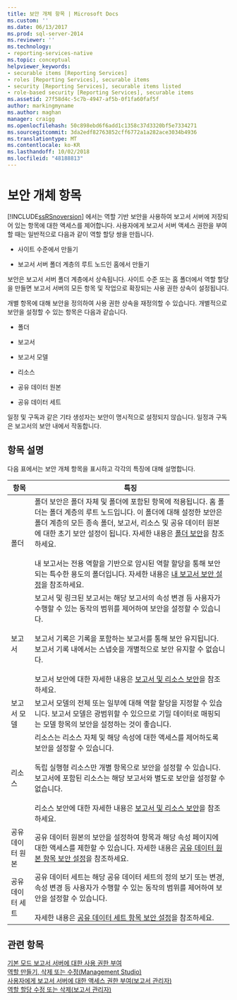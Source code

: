 ```yaml
---
title: 보안 개체 항목 | Microsoft Docs
ms.custom: ''
ms.date: 06/13/2017
ms.prod: sql-server-2014
ms.reviewer: ''
ms.technology:
- reporting-services-native
ms.topic: conceptual
helpviewer_keywords:
- securable items [Reporting Services]
- roles [Reporting Services], securable items
- security [Reporting Services], securable items listed
- role-based security [Reporting Services], securable items
ms.assetid: 27f58d4c-5c7b-4947-af5b-0f1fa60faf5f
author: markingmyname
ms.author: maghan
manager: craigg
ms.openlocfilehash: 50c898ebd6f6add1c1358c37d3320bf5e7334271
ms.sourcegitcommit: 3da2edf82763852cff6772a1a282ace3034b4936
ms.translationtype: MT
ms.contentlocale: ko-KR
ms.lasthandoff: 10/02/2018
ms.locfileid: "48188813"
---
```

# <a name="securable-items"></a>보안 개체 항목
  [!INCLUDE[ssRSnoversion](../../includes/ssrsnoversion-md.md)] 에서는 역할 기반 보안을 사용하여 보고서 서버에 저장되어 있는 항목에 대한 액세스를 제어합니다. 사용자에게 보고서 서버 액세스 권한을 부여할 때는 일반적으로 다음과 같이 역할 할당 쌍을 만듭니다.  
  
-   사이트 수준에서 만들기  
  
-   보고서 서버 폴더 계층의 루트 노드인 홈에서 만들기  
  
 보안은 보고서 서버 폴더 계층에서 상속됩니다. 사이트 수준 또는 홈 폴더에서 역할 할당을 만들면 보고서 서버의 모든 항목 및 작업으로 확장되는 사용 권한 상속이 설정됩니다.  
  
 개별 항목에 대해 보안을 정의하여 사용 권한 상속을 재정의할 수 있습니다. 개별적으로 보안을 설정할 수 있는 항목은 다음과 같습니다.  
  
-   폴더  
  
-   보고서  
  
-   보고서 모델  
  
-   리소스  
  
-   공유 데이터 원본  
  
-   공유 데이터 세트  
  
 일정 및 구독과 같은 기타 생성자는 보안이 명시적으로 설정되지 않습니다. 일정과 구독은 보고서의 보안 내에서 작동합니다.  
  
## <a name="item-descriptions"></a>항목 설명  
 다음 표에서는 보안 개체 항목을 표시하고 각각의 특징에 대해 설명합니다.  
  
|항목|특징|  
|----------|---------------------|  
|폴더|폴더 보안은 폴더 자체 및 폴더에 포함된 항목에 적용됩니다. 홈 폴더는 폴더 계층의 루트 노드입니다. 이 폴더에 대해 설정한 보안은 폴더 계층의 모든 종속 폴더, 보고서, 리소스 및 공유 데이터 원본에 대한 초기 보안 설정이 됩니다. 자세한 내용은 [폴더 보안](secure-folders.md)을 참조하세요.<br /><br /> 내 보고서는 전용 역할을 기반으로 암시된 역할 할당을 통해 보안되는 특수한 용도의 폴더입니다. 자세한 내용은 [내 보고서 보안 설정](secure-my-reports.md)을 참조하세요.|  
|보고서|보고서 및 링크된 보고서는 해당 보고서의 속성 변경 등 사용자가 수행할 수 있는 동작의 범위를 제어하여 보안을 설정할 수 있습니다.<br /><br /> 보고서 기록은 기록을 포함하는 보고서를 통해 보안 유지됩니다. 보고서 기록 내에서는 스냅숏을 개별적으로 보안 유지할 수 없습니다.<br /><br /> 보고서 보안에 대한 자세한 내용은 [보고서 및 리소스 보안](secure-reports-and-resources.md)을 참조하세요.|  
|보고서 모델|보고서 모델의 전체 또는 일부에 대해 역할 할당을 지정할 수 있습니다. 보고서 모델은 광범위할 수 있으므로 기밀 데이터로 매핑되는 모델 항목의 보안을 설정하는 것이 좋습니다.|  
|리소스|리소스는 리소스 자체 및 해당 속성에 대한 액세스를 제어하도록 보안을 설정할 수 있습니다.<br /><br /> 독립 실행형 리소스만 개별 항목으로 보안을 설정할 수 있습니다. 보고서에 포함된 리소스는 해당 보고서와 별도로 보안을 설정할 수 없습니다.<br /><br /> 리소스 보안에 대한 자세한 내용은 [보고서 및 리소스 보안](secure-reports-and-resources.md)을 참조하세요.|  
|공유 데이터 원본|공유 데이터 원본의 보안을 설정하여 항목과 해당 속성 페이지에 대한 액세스를 제한할 수 있습니다. 자세한 내용은 [공유 데이터 원본 항목 보안 설정](secure-shared-data-source-items.md)을 참조하세요.|  
|공유 데이터 세트|공유 데이터 세트는 해당 공유 데이터 세트의 정의 보기 또는 변경, 속성 변경 등 사용자가 수행할 수 있는 동작의 범위를 제어하여 보안을 설정할 수 있습니다.<br /><br /> 자세한 내용은 [공유 데이터 세트 항목 보안 설정](secure-shared-dataset-items.md)을 참조하세요.|  
  
## <a name="see-also"></a>관련 항목  
 [기본 모드 보고서 서버에 대한 사용 권한 부여](granting-permissions-on-a-native-mode-report-server.md)   
 [역할 만들기, 삭제 또는 수정&#40;Management Studio&#41;](role-definitions-create-delete-or-modify.md)   
 [사용자에게 보고서 서버에 대한 액세스 권한 부여&#40;보고서 관리자&#41;](grant-user-access-to-a-report-server.md)   
 [역할 할당 수정 또는 삭제&#40;보고서 관리자&#41;](role-assignments-modify-or-delete.md)  
  
  
